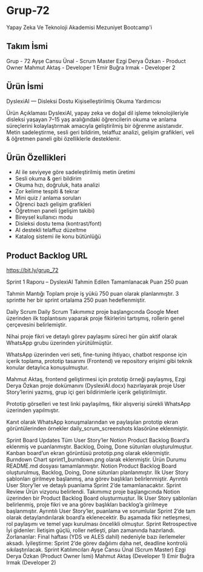 # Grup-72
Yapay Zeka Ve Teknoloji Akademisi Mezuniyet Bootcamp'i
## Takım İsmi 
Grup - 72 
Ayşe Cansu Ünal - Scrum Master
Ezgi Derya Özkan - Product Owner
Mahmut Aktaş - Developer 1
Emir Buğra Irmak - Developer 2 

## Ürün İsmi
DyslexiAI — Disleksi Dostu Kişiselleştirilmiş Okuma Yardımcısı

 Ürün Açıklaması
DyslexiAI, yapay zeka ve doğal dil işleme teknolojileriyle disleksi yaşayan 7–15 yaş aralığındaki öğrencilerin okuma ve anlama süreçlerini kolaylaştırmak amacıyla geliştirilmiş bir öğrenme asistanıdır. Metin sadeleştirme, sesli geri bildirim, telaffuz analizi, gelişim grafikleri, veli & öğretmen paneli gibi özelliklerle desteklenir.

## Ürün Özellikleri
- AI ile seviyeye göre sadeleştirilmiş metin üretimi
- Sesli okuma & geri bildirim
- Okuma hızı, doğruluk, hata analizi
- Zor kelime tespiti & tekrar
- Mini quiz / anlama soruları
- Öğrenci bazlı gelişim grafikleri
- Öğretmen paneli (gelişim takibi)
- Bireysel kullanıcı modu
- Disleksi dostu tema (kontrast/font)
- AI destekli telaffuz düzeltme
- Katalog sistemi ile konu bütünlüğü

## Product Backlog URL
https://bit.ly/grup_72

Sprint 1 Raporu – DyslexiAI
Tahmin Edilen Tamamlanacak Puan
250 puan

Tahmin Mantığı
Toplam proje iş yükü 750 puan olarak planlanmıştır. 3 sprintte her bir sprint ortalama 250 puan hedeflenmiştir.

Daily Scrum
Daily Scrum
Takımımız proje başlangıcında Google Meet üzerinden ilk toplantısını yaparak proje fikirlerini tartışmış, rollerin genel çerçevesini belirlemiştir.

Nihai proje fikri ve detaylı görev paylaşımı süreci her gün aktif olarak WhatsApp grubu üzerinden yürütülmüştür.

WhatsApp üzerinden veri seti, fine-tuning ihtiyacı, chatbot response için içerik toplama, prototip tasarımı (Frontend) ve repository erişimi gibi teknik konular detaylıca konuşulmuştur.

Mahmut Aktaş, frontend geliştirmesi için prototip örneği paylaşmış, Ezgi Derya Özkan proje dokümanını (DyslexiAI.docx) hazırlayarak proje User Story’lerini yazmış, grup içi geri bildirimlerle içerik geliştirilmiştir.

Prototip görselleri ve test linki paylaşılmış, fikir alışverişi sürekli WhatsApp üzerinden yapılmıştır.

Kanıt olarak WhatsApp konuşmalarından ve paylaşılan prototip ekran görüntülerinden örnekler daily_scrum_screenshots klasörüne eklenmiştir.

Sprint Board Updates
Tüm User Story’ler Notion Product Backlog Board’a eklenmiş ve puanlanmıştır.
Backlog, Doing, Done sütunları oluşturulmuştur.
Kanban board’un ekran görüntüsü prototip.png olarak eklenmiştir.
Burndown Chart sprint1_burndown.png olarak eklenmiştir.
Ürün Durumu
README.md dosyası tamamlanmıştır.
Notion Product Backlog Board oluşturulmuş, Backlog, Doing, Done sütunları planlanmıştır.
İlk User Story şablonları girilmeye başlanmış, ana görev başlıkları belirlenmiştir.
Ayrıntılı User Story’ler ve detaylı puanlama Sprint 2’de tamamlanacaktır.
Sprint Review
Ürün vizyonu belirlendi.
Takımımız proje başlangıcında Notion üzerinden bir Product Backlog Board oluşturmuştur.
İlk User Story şablonları belirlenmiş, proje fikri ve ana görev başlıkları backlog’a girilmeye başlanmıştır.
Ayrıntılı User Story’ler, puanlama ve sorumlular Sprint 2’de tam olarak detaylandırılarak board’a eklenecektir.
Bu aşamada fikir netleşmesi, rol paylaşımı ve temel yapı kurulması öncelikli olmuştur.
Sprint Retrospective
İyi gidenler: İletişim güçlü, roller netleşti, plan zamanında hazırlandı.
Zorlananlar: Final haftası (YDS ve ALES dahil) nedeniyle bazı ilerlemeler aksadı.
İyileştirme: Sprint 2’de görev dağılımı daha net, deadline kontrolü sıkılaştırılacak.
Sprint Katılımcıları
Ayşe Cansu Ünal (Scrum Master)
Ezgi Derya Özkan (Product Owner İsmi)
Mahmut Aktaş (Developer 1)
Emir Buğra Irmak (Developer 2)
